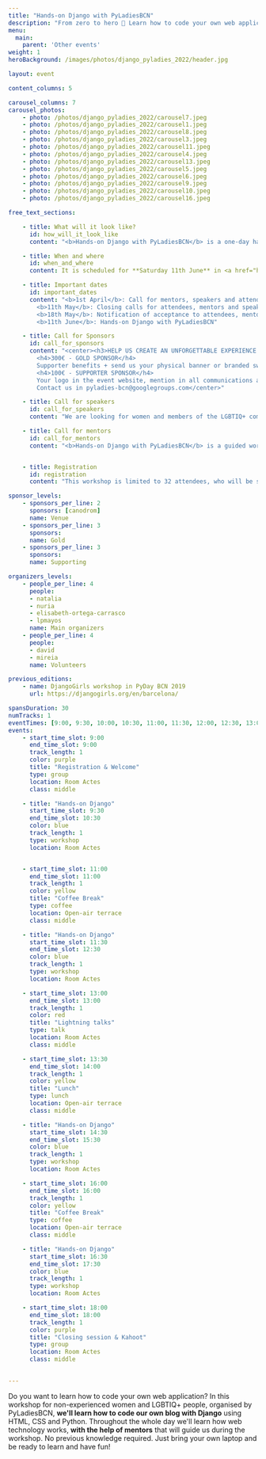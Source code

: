 ```yaml
---
title: "Hands-on Django with PyLadiesBCN"
description: "From zero to hero 🤘 Learn how to code your own web application!"
menu:
  main:
    parent: 'Other events'
weight: 1
heroBackground: /images/photos/django_pyladies_2022/header.jpg

layout: event

content_columns: 5

carousel_columns: 7
carousel_photos:
    - photo: /photos/django_pyladies_2022/carousel7.jpeg
    - photo: /photos/django_pyladies_2022/carousel1.jpeg
    - photo: /photos/django_pyladies_2022/carousel8.jpeg
    - photo: /photos/django_pyladies_2022/carousel3.jpeg
    - photo: /photos/django_pyladies_2022/carousel11.jpeg
    - photo: /photos/django_pyladies_2022/carousel4.jpeg
    - photo: /photos/django_pyladies_2022/carousel13.jpeg
    - photo: /photos/django_pyladies_2022/carousel5.jpeg
    - photo: /photos/django_pyladies_2022/carousel6.jpeg
    - photo: /photos/django_pyladies_2022/carousel9.jpeg
    - photo: /photos/django_pyladies_2022/carousel10.jpeg
    - photo: /photos/django_pyladies_2022/carousel16.jpeg

free_text_sections:

    - title: What will it look like?
      id: how_will_it_look_like
      content: "<b>Hands-on Django with PyLadiesBCN</b> is a one-day hands-on workshop focused on introducing 32 attendees* with no previous experience in the web development world. Led by professional web development women and working in small groups (4 attendees + 1 coach), attendees will learn <b>how to create and deploy their first blog application</b> using HTML, CSS, Python and the Django framework.<br/><br/>We will also host a series of <b>5' lightning talks</b> where different women working in tech will share their path and their experience with the attendees.<br/><br/>There will be <b>free lunch and coffee breaks</b> provided during the day for attendees and volunteers. This is a <b>non-profit event</b>, free for all participants. Speakers, coaches and organisers are volunteers.<br/><br/>We will host a <b>Kahoot game</b> with questions about PyLadiesBCN, women in tech and Python, with prizes for the fastest players. Will you miss it?!<br/><br/>* We'll prioritise women and members of the LGBTIQ+ community."

    - title: When and where
      id: when_and_where
      content: It is scheduled for **Saturday 11th June** in <a href="https://g.page/Canodrom?share" target="_blank">Canòdrom - Ateneu d'Innovació Digital i Democràtica</a>, from  9:00pm to 18:30pm CET, approx.

    - title: Important dates
      id: important_dates
      content: "<b>1st April</b>: Call for mentors, speakers and attendees open<br/>
        <b>11th May</b>: Closing calls for attendees, mentors and speakers<br/>
        <b>18th May</b>: Notification of acceptance to attendees, mentors and speakers<br/>
        <b>11th June</b>: Hands-on Django with PyLadiesBCN"

    - title: Call for Sponsors
      id: call_for_sponsors
      content: "<center><h3>HELP US CREATE AN UNFORGETTABLE EXPERIENCE!!</h3><br/>
        <h4>300€ - GOLD SPONSOR</h4>
        Supporter benefits + send us your physical banner or branded swag the day of the event.<br/><br/>
        <h4>100€ - SUPPORTER SPONSOR</h4>
        Your logo in the event website, mention in all communications and social networks.<br/><br/>
        Contact us in pyladies-bcn@googlegroups.com</center>"

    - title: Call for speakers
      id: call_for_speakers
      content: "We are looking for women and members of the LGBTIQ+ community involved in tech that want to share their story with us in lightning talks of about 5 minutes. From junior to senior, all expertise levels are welcome!<br/>You'll have the opportunity to share your experience and inspire other women that are just starting their path in tech. We'll have a lot of fun 🤩<br/><br/>Apply here: <a href='https://forms.gle/3X4PxobBgZqjtFpw9' target='_blank'>call for speakers form</a>"

    - title: Call for mentors
      id: call_for_mentors
      content: "<b>Hands-on Django with PyLadiesBCN</b> is a guided workshop, and we need mentors to make it possible. As a mentor, you'll help a group of 4 attendees to learn as much as possible and have a lot of fun 🥳️ You'll be assigned a group before the event, so you can help them get their setups ready beforehand, and you'll guide them through the workshop and will answer any questions that they may have.<br/><br/>Everybody is welcome to apply, regardless of their gender and any other characteristic. No previous mentorship experience is required, but ideally you should have some Python/Django knowledge and you should enjoy sharing your knowledge with others.<br/><br/>Apply here: <a href='https://forms.gle/9Q83e9euyDQPHj3R7' target='_blank'>call for mentors form</a>"


    - title: Registration
      id: registration
      content: "This workshop is limited to 32 attendees, who will be selected from all applicants. Please notice that <b>we'll prioritise non-experienced women and members of the LGBTIQ+ community</b>.<br/><br/>Apply here: <a href=\"https://forms.gle/fVPLn3SZ8Tqrzpfa6\" target=\"_blank\">call for attendees form</a>"

sponsor_levels:
    - sponsors_per_line: 2
      sponsors: [canodrom]
      name: Venue
    - sponsors_per_line: 3
      sponsors: 
      name: Gold
    - sponsors_per_line: 3
      sponsors: 
      name: Supporting

organizers_levels:
    - people_per_line: 4
      people:
      - natalia
      - nuria
      - elisabeth-ortega-carrasco
      - lpmayos
      name: Main organizers
    - people_per_line: 4
      people:
      - david
      - mireia
      name: Volunteers

previous_editions:
    - name: DjangoGirls workshop in PyDay BCN 2019
      url: https://djangogirls.org/en/barcelona/

spansDuration: 30
numTracks: 1
eventTimes: [9:00, 9:30, 10:00, 10:30, 11:00, 11:30, 12:00, 12:30, 13:00, 13:30, 14:00, 14:30, 15:00, 15:30, 16:00, 16:30, 17:00, 17:30, 18:00]
events:
    - start_time_slot: 9:00
      end_time_slot: 9:00
      track_length: 1
      color: purple
      title: "Registration & Welcome"
      type: group
      location: Room Actes
      class: middle

    - title: "Hands-on Django"
      start_time_slot: 9:30
      end_time_slot: 10:30
      color: blue
      track_length: 1
      type: workshop
      location: Room Actes


    - start_time_slot: 11:00
      end_time_slot: 11:00
      track_length: 1
      color: yellow
      title: "Coffee Break"
      type: coffee
      location: Open-air terrace
      class: middle

    - title: "Hands-on Django"
      start_time_slot: 11:30
      end_time_slot: 12:30
      color: blue
      track_length: 1
      type: workshop
      location: Room Actes

    - start_time_slot: 13:00
      end_time_slot: 13:00
      track_length: 1
      color: red
      title: "Lightning talks"
      type: talk
      location: Room Actes
      class: middle

    - start_time_slot: 13:30
      end_time_slot: 14:00
      track_length: 1
      color: yellow
      title: "Lunch"
      type: lunch
      location: Open-air terrace
      class: middle

    - title: "Hands-on Django"
      start_time_slot: 14:30
      end_time_slot: 15:30
      color: blue
      track_length: 1
      type: workshop
      location: Room Actes

    - start_time_slot: 16:00
      end_time_slot: 16:00
      track_length: 1
      color: yellow
      title: "Coffee Break"
      type: coffee
      location: Open-air terrace
      class: middle

    - title: "Hands-on Django"
      start_time_slot: 16:30
      end_time_slot: 17:30
      color: blue
      track_length: 1
      type: workshop
      location: Room Actes

    - start_time_slot: 18:00
      end_time_slot: 18:00
      track_length: 1
      color: purple
      title: "Closing session & Kahoot"
      type: group
      location: Room Actes
      class: middle

        
---
```


Do you want to learn how to code your own web application? In this workshop for non-experienced women and LGBTIQ+ people, organised by PyLadiesBCN, <b>we'll learn how to code our own blog with Django</b> using HTML, CSS and Python.
Throughout the whole day we'll learn how web technology works, <b>with the help of mentors</b> that will guide us during the workshop. No previous knowledge required. Just bring your own laptop and be ready to learn and have fun! 